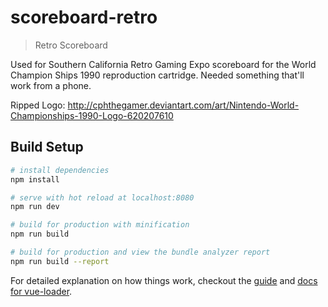 # scoreboard-retro

> Retro Scoreboard

Used for Southern California Retro Gaming Expo scoreboard for the World
Champion Ships 1990 reproduction cartridge. Needed something that'll work from
a phone.

Ripped Logo: http://cphthegamer.deviantart.com/art/Nintendo-World-Championships-1990-Logo-620207610

## Build Setup

``` bash
# install dependencies
npm install

# serve with hot reload at localhost:8080
npm run dev

# build for production with minification
npm run build

# build for production and view the bundle analyzer report
npm run build --report
```

For detailed explanation on how things work, checkout the [guide](http://vuejs-templates.github.io/webpack/) and [docs for vue-loader](http://vuejs.github.io/vue-loader).
